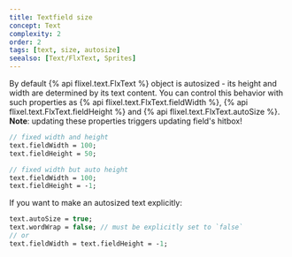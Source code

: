 ```yaml
---
title: Textfield size
concept: Text
complexity: 2
order: 2
tags: [text, size, autosize]
seealso: [Text/FlxText, Sprites]
---
```


By default {% api flixel.text.FlxText %} object is autosized - its height and width
are determined by its text content. You can control this behavior with such properties
as {% api flixel.text.FlxText.fieldWidth %}, {% api flixel.text.FlxText.fieldHeight %} and {% api flixel.text.FlxText.autoSize %}. **Note**: updating these properties triggers updating field's hitbox!

```haxe
// fixed width and height
text.fieldWidth = 100;
text.fieldHeight = 50;

// fixed width but auto height
text.fieldWidth = 100;
text.fieldHeight = -1;
```

If you want to make an autosized text explicitly:

```haxe
text.autoSize = true;
text.wordWrap = false; // must be explicitly set to `false`
// or
text.fieldWidth = text.fieldHeight = -1;
```
